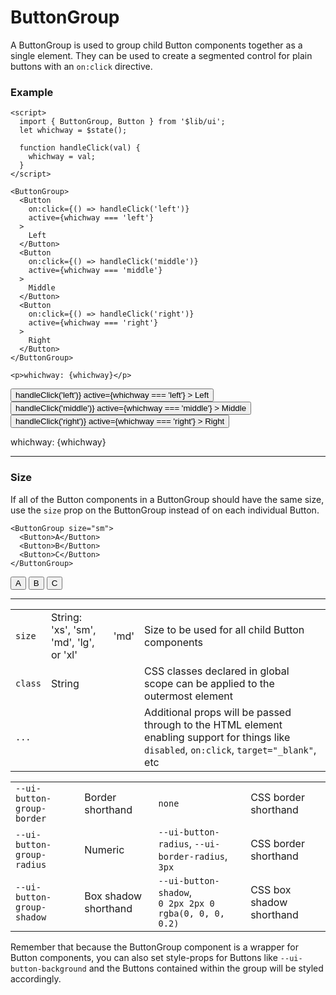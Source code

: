 <script>
	import { ButtonGroup, Button } from '$lib/ui';
  import Table from '$lib/components/Table.svelte';
  import HeadsUp from '$lib/components/HeadsUp.svelte';

  let name = '';
  let whichway = $state();

  function handleClick(val) {
    whichway = val;
  }
</script>

# ButtonGroup

A ButtonGroup is used to group child Button components together as a single element. They can be
used to create a segmented control for plain buttons with an `on:click` directive.

### Example

```svelte
<script>
  import { ButtonGroup, Button } from '$lib/ui';
  let whichway = $state();

  function handleClick(val) {
    whichway = val;
  }
</script>

<ButtonGroup>
  <Button
    on:click={() => handleClick('left')}
    active={whichway === 'left'}
  >
    Left
  </Button>
  <Button
    on:click={() => handleClick('middle')}
    active={whichway === 'middle'}
  >
    Middle
  </Button>
  <Button
    on:click={() => handleClick('right')}
    active={whichway === 'right'}
  >
    Right
  </Button>
</ButtonGroup>

<p>whichway: {whichway}</p>
```
<ButtonGroup>
  <Button
    on:click={() => handleClick('left')}
    active={whichway === 'left'}
  >
    Left
  </Button>
  <Button
    on:click={() => handleClick('middle')}
    active={whichway === 'middle'}
  >
    Middle
  </Button>
  <Button
    on:click={() => handleClick('right')}
    active={whichway === 'right'}
  >
    Right
  </Button>
</ButtonGroup>

<p>whichway: {whichway}</p>

---

### Size

If all of the Button components in a ButtonGroup should have the same size, use the `size` prop on the
ButtonGroup instead of on each individual Button.

```svelte
<ButtonGroup size="sm">
  <Button>A</Button>
  <Button>B</Button>
  <Button>C</Button>
</ButtonGroup>
```
<ButtonGroup size="sm">
  <Button>A</Button>
  <Button>B</Button>
  <Button>C</Button>
</ButtonGroup>

---

<Table name="ButtonGroup" type="props">
  <tr>
    <td><code>size</code></td>
    <td>String: 'xs', 'sm', 'md', 'lg', or 'xl'</td>
    <td>'md'</td>
    <td>Size to be used for all child Button components</td>
  </tr>
  <tr>
    <td><code>class</code></td>
    <td>String</td>
    <td>&nbsp;</td>
    <td>CSS classes declared in global scope can be applied to the outermost element</td>
  </tr>
  <tr>
    <td><code>...</code></td>
    <td>&nbsp;</td>
    <td>&nbsp;</td>
    <td
      >Additional props will be passed through to the HTML element enabling support for things
      like
      <code>disabled</code>, <code>on:click</code>, <code>target="_blank"</code>, etc</td
    >
  </tr>
</Table>

<Table name="ButtonGroup" type="css">
  <tr>
    <td><code>--ui-button-group-border</code></td>
    <td>Border shorthand</td>
    <td><code>none</code></td>
    <td>CSS border shorthand</td>
  </tr>
  <tr>
    <td><code>--ui-button-group-radius</code></td>
    <td>Numeric</td>
    <td><code>--ui-button-radius</code>, <code>--ui-border-radius</code>, <code>3px</code></td>
    <td>CSS border shorthand</td>
  </tr>
  <tr>
    <td><code>--ui-button-group-shadow</code></td>
    <td>Box shadow shorthand</td>
    <td><code>--ui-button-shadow</code>,<br><code>0 2px 2px 0 rgba(0, 0, 0, 0.2)</code></td>
    <td>CSS box shadow shorthand</td>
  </tr>
</Table>

<HeadsUp>Remember that because the ButtonGroup component is a wrapper for Button components, you
can also set style-props for Buttons like <code>--ui-button-background</code> and the Buttons 
contained within the group will be styled accordingly.</HeadsUp>

